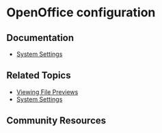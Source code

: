 # OpenOffice configuration

## Documentation

* [System Settings](https://portal.liferay.dev/docs/7-2/user/-/knowledge_base/u/system-settings)

## Related Topics

* [Viewing File Previews](https://portal.liferay.dev/docs/7-2/user/-/knowledge_base/u/viewing-file-previews)
* [System Settings](https://portal.liferay.dev/docs/7-2/user/-/knowledge_base/u/system-settings)

## Community Resources

